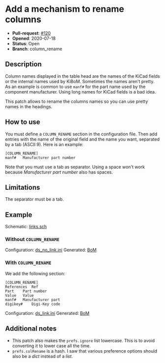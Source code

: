 # Add a mechanism to rename columns

- **Pull-request**: [#120](https://github.com/SchrodingersGat/KiBoM/pull/120)
- **Opened**: 2020-07-18
- **Status**: Open
- **Branch**: column_rename

## Description

Column names displayed in the table head are the names of the KiCad fields or the internal names used by KiBoM.
Sometimes the names aren't pretty. As an example is common to use `manf#` for the part name used by the component manufacturer.
Using long names for KiCad fields is a bad idea.

This patch allows to rename the columns names so you can use pretty names in the headings.

## How to use

You must define a `COLUMN_RENAME` section in the configuration file.
Then add entries with the name of the original field and the name you want, separated by a tab (ASCII 9).
Here is an example:

```
[COLUMN_RENAME]
manf#	Manufacturer part number
```

Note that you must use a tab as separator. Using a space won't work because *Manufacturer part number* also has spaces.

## Limitations

The separator must be a tab.

## Example

Schematic: [links.sch](../../tests/input_samples/links.sch)

### Without `COLUMN_RENAME`

Configuration: [ds_no_link.ini](examples/col_no_rename.ini)
Generated: [BoM](https://htmlpreview.github.io/?https://github.com/INTI-CMNB/KiBoM/blob/master/doc/Fork_PRs/examples/col_no_rename.html)

### With `COLUMN_RENAME`

We add the following section:

```
[COLUMN_RENAME]
References	Ref
Part	Part number
Value	Value
manf#	Manufacturer part
digikey#	Digi-Key code
```

Configuration: [ds_link.ini](examples/col_rename.ini)
Generated: [BoM](https://htmlpreview.github.io/?https://github.com/INTI-CMNB/KiBoM/blob/master/doc/Fork_PRs/examples/col_rename.html)

## Additional notes

- This patch also makes the `prefs.ignore` list lowercase.
  This is to avoid converting it to lower case all the time.
- `prefs.colRename` is a hash. I saw that various preference options should also be a *dict* instead of a *list*.

